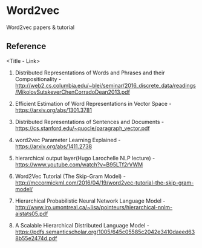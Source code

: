 # Word2vec
Word2vec papers &amp; tutorial

## Reference
\<Title - Link>

1. Distributed Representations of Words and Phrases and their Compositionality - http://web2.cs.columbia.edu/~blei/seminar/2016_discrete_data/readings/MikolovSutskeverChenCorradoDean2013.pdf

2. Efficient Estimation of Word Representations in Vector Space - https://arxiv.org/abs/1301.3781

3. Distributed Representations of Sentences and Documents - https://cs.stanford.edu/~quocle/paragraph_vector.pdf

4. word2vec Parameter Learning Explained - https://arxiv.org/abs/1411.2738

5. hierarchical output layer(Hugo Larochelle NLP lecture) - https://www.youtube.com/watch?v=B95LTf2rVWM

6. Word2Vec Tutorial (The Skip-Gram Model) - http://mccormickml.com/2016/04/19/word2vec-tutorial-the-skip-gram-model/

7. Hierarchical Probabilistic Neural Network Language Model - http://www.iro.umontreal.ca/~lisa/pointeurs/hierarchical-nnlm-aistats05.pdf

8. A Scalable Hierarchical Distributed Language Model - https://pdfs.semanticscholar.org/1005/645c05585c2042e3410daeed638b55e2474d.pdf
